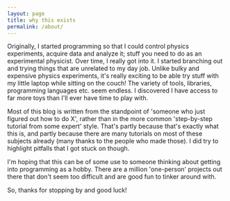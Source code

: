 ```yaml
---
layout: page
title: why this exists
permalink: /about/
---
```


Originally, I started programming so that I could control physics experiments, acquire data and analyze it; stuff you need to do as an experimental physicist. Over time, I really got into it. I started branching out and trying things that are unrelated to my day job. Unlike bulky and expensive physics experiments, it's really exciting to be able try stuff with my little laptop while sitting on the couch! The variety of tools, libraries, programming languages etc. seem endless. I discovered I have access to far more toys than I'll ever have time to play with.

Most of this blog is written from the standpoint of 'someone who just figured out how to do X', rather than in the more common 'step-by-step tutorial from some expert' style. That's partly because that's exactly what this is, and partly because there are many tutorials on most of these subjects already (many thanks to the people who made those). I did try to highlight pitfalls that I got stuck on though. 

I'm hoping that this can be of some use to someone thinking about getting into programming as a hobby. There are a million 'one-person' projects out there that don't seem too difficult and are good fun to tinker around with.

So, thanks for stopping by and good luck!